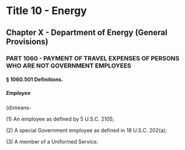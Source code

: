 
# Title 10 - Energy
## Chapter X - Department of Energy (General Provisions)
### PART 1060 - PAYMENT OF TRAVEL EXPENSES OF PERSONS WHO ARE NOT GOVERNMENT EMPLOYEES
#### § 1060.501 Definitions.
##### Employee

(d)means-

(1) An employee as defined by 5 U.S.C. 2105;

(2) A special Government employee as defined in 18 U.S.C. 202(a);

(3) A member of a Uniformed Service.
